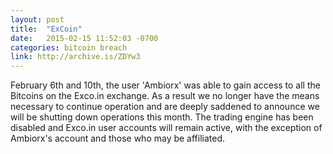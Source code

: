 ```yaml
---
layout: post
title:  "ExCoin"
date:   2015-02-15 11:52:03 -0700
categories: bitcoin breach
link: http://archive.is/ZDYw3
---
```

February 6th and 10th, the user 'Ambiorx' was able to gain access to all the Bitcoins on the Exco.in exchange. As a result we no longer have the means necessary to continue operation and are deeply saddened to announce we will be shutting down operations this month. The trading engine has been disabled and Exco.in user accounts will remain active, with the exception of Ambiorx's account and those who may be affiliated.
